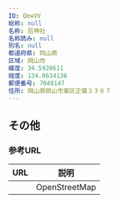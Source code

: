 ```yaml
---
ID: QewVV
総称: null
名称: 厄神社
名称読み: null
別名: null
都道府県: 岡山県
区域: 岡山市
緯度: 34.5920611
経度: 134.0634136
郵便番号: 7048147
住所: 岡山県岡山市東区正儀３３６７
---
```


## その他

### 参考URL

| URL | 説明          |
| --- | ------------- |
|     | OpenStreetMap |

